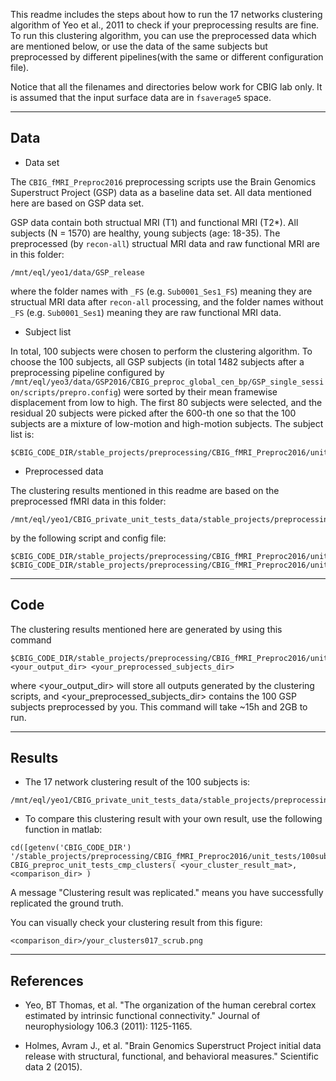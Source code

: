 This readme includes the steps about how to run the 17 networks clustering algorithm of Yeo et al., 2011 to check if your preprocessing results are fine. To run this clustering algorithm, you can use the preprocessed data which are mentioned below, or use the data of the same subjects but preprocessed by different pipelines(with the same or different configuration file).

Notice that all the filenames and directories below work for CBIG lab only. It is assumed that the input surface data are in `fsaverage5` space.

----

## Data

- Data set

The `CBIG_fMRI_Preproc2016` preprocessing scripts use the Brain Genomics Superstruct Project (GSP) data as a baseline data set. All data mentioned here are based on GSP data set.

GSP data contain both structual MRI (T1) and functional MRI (T2*). All subjects (N = 1570) are healthy, young subjects (age: 18-35). The preprocessed (by `recon-all`) structual MRI data and raw functional MRI are in this folder:

```
/mnt/eql/yeo1/data/GSP_release
```

where the folder names with `_FS` (e.g. `Sub0001_Ses1_FS`) meaning they are structual MRI data after `recon-all` processing, and the folder names without `_FS` (e.g. `Sub0001_Ses1`) meaning they are raw functional MRI data.

- Subject list

In total, 100 subjects were chosen to perform the clustering algorithm. To choose the 100 subjects, all GSP subjects (in total 1482 subjects after a preprocessing pipeline configured by `/mnt/eql/yeo3/data/GSP2016/CBIG_preproc_global_cen_bp/GSP_single_session/scripts/prepro.config`) were sorted by their mean framewise displacement from low to high. The first 80 subjects were selected, and the residual 20 subjects were picked after the 600-th one so that the 100 subjects are a mixture of low-motion and high-motion subjects. The subject list is:

```
$CBIG_CODE_DIR/stable_projects/preprocessing/CBIG_fMRI_Preproc2016/unit_tests/100subjects_clustering/GSP_80_low_motion+20_w_censor.txt
```

- Preprocessed data

The clustering results mentioned in this readme are based on the preprocessed fMRI data in this folder:

```
/mnt/eql/yeo1/CBIG_private_unit_tests_data/stable_projects/preprocessing/CBIG_fMRI_Preproc2016/100subjects_clustering/preproc_out
```

by the following script and config file:
```
$CBIG_CODE_DIR/stable_projects/preprocessing/CBIG_fMRI_Preproc2016/unit_tests/100subjects_clustering/CBIG_preproc_unit_tests_preprocess_100subjects.csh
$CBIG_CODE_DIR/stable_projects/preprocessing/CBIG_fMRI_Preproc2016/unit_tests/100subjects_clustering/prepro.config
```

----

## Code

The clustering results mentioned here are generated by using this command

```
$CBIG_CODE_DIR/stable_projects/preprocessing/CBIG_fMRI_Preproc2016/unit_tests/100subjects_clustering/CBIG_preproc_unit_tests_general_cluster_GSP_80_low_motion+20_w_censor.csh <your_output_dir> <your_preprocessed_subjects_dir>
```

where <your_output_dir> will store all outputs generated by the clustering scripts, and <your_preprocessed_subjects_dir> contains the 100 GSP subjects preprocessed by you. This command will take ~15h and 2GB to run.


----

## Results

- The 17 network clustering result of the 100 subjects is:

```
/mnt/eql/yeo1/CBIG_private_unit_tests_data/stable_projects/preprocessing/CBIG_fMRI_Preproc2016/100subjects_clustering/clustering/GSP_80_low_mt_20_w_censor_clusters017_scrub.mat
```

- To compare this clustering result with your own result, use the following function in matlab:

```
cd([getenv('CBIG_CODE_DIR') '/stable_projects/preprocessing/CBIG_fMRI_Preproc2016/unit_tests/100subjects_clustering'])
CBIG_preproc_unit_tests_cmp_clusters( <your_cluster_result_mat>, <comparison_dir> )
```

A message "Clustering result was replicated." means you have successfully replicated the ground truth.

You can visually check your clustering result from this figure:

```
<comparison_dir>/your_clusters017_scrub.png
```

----

## References

- Yeo, BT Thomas, et al. "The organization of the human cerebral cortex estimated by intrinsic functional connectivity." Journal of neurophysiology 106.3 (2011): 1125-1165.

- Holmes, Avram J., et al. "Brain Genomics Superstruct Project initial data release with structural, functional, and behavioral measures." Scientific data 2 (2015).
